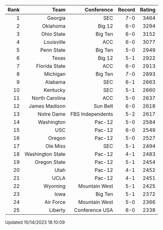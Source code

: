 | Rank  | Team                 | Conference           | Record   | Rating |
| ---:  | ---:                 | ---:                 | ---:     | ---:   |
| 1     | Georgia              | SEC                  | 7-0      | 3464   |
| 2     | Oklahoma             | Big 12               | 6-0      | 3294   |
| 3     | Ohio State           | Big Ten              | 6-0      | 3152   |
| 4     | Louisville           | ACC                  | 6-0      | 3077   |
| 5     | Penn State           | Big Ten              | 5-0      | 2949   |
| 6     | Texas                | Big 12               | 5-1      | 2922   |
| 7     | Florida State        | ACC                  | 6-0      | 2913   |
| 8     | Michigan             | Big Ten              | 7-0      | 2893   |
| 9     | Alabama              | SEC                  | 6-1      | 2663   |
| 10    | Kentucky             | SEC                  | 5-1      | 2660   |
| 11    | North Carolina       | ACC                  | 5-0      | 2637   |
| 12    | James Madison        | Sun Belt             | 6-0      | 2618   |
| 13    | Notre Dame           | FBS Independents     | 5-2      | 2617   |
| 14    | Washington           | Pac-12               | 5-0      | 2584   |
| 15    | USC                  | Pac-12               | 6-0      | 2549   |
| 16    | Oregon               | Pac-12               | 5-0      | 2527   |
| 17    | Ole Miss             | SEC                  | 5-1      | 2494   |
| 18    | Washington State     | Pac-12               | 4-1      | 2483   |
| 19    | Oregon State         | Pac-12               | 5-1      | 2454   |
| 20    | Utah                 | Pac-12               | 4-1      | 2452   |
| 21    | UCLA                 | Pac-12               | 4-1      | 2451   |
| 22    | Wyoming              | Mountain West        | 5-1      | 2425   |
| 23    | Iowa                 | Big Ten              | 5-1      | 2372   |
| 24    | Air Force            | Mountain West        | 5-0      | 2366   |
| 25    | Liberty              | Conference USA       | 6-0      | 2338   |

Updated 10/14/2023 18:10:09
